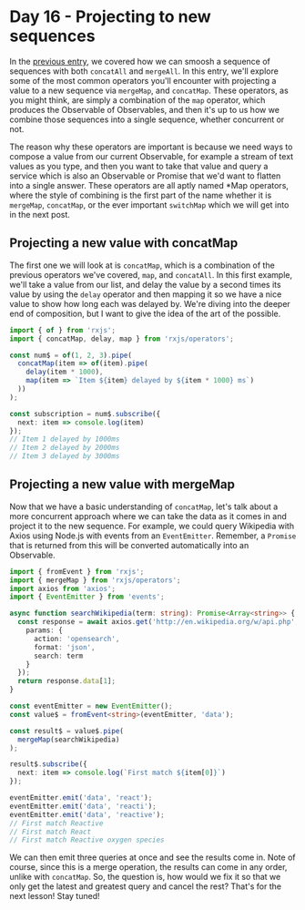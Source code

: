 # Day 16 - Projecting to new sequences

In the [previous entry](../15/readme.md), we covered how we can smoosh a sequence of sequences with both `concatAll` and `mergeAll`.  In this entry, we'll explore some of the most common operators you'll encounter with projecting a value to a new sequence via `mergeMap`, and `concatMap`.  These operators, as you might think, are simply a combination of the `map` operator, which produces the Observable of Observables, and then it's up to us how we combine those sequences into a single sequence, whether concurrent or not.

The reason why these operators are important is because we need ways to compose a value from our current Observable, for example a stream of text values as you type, and then you want to take that value and query a service which is also an Observable or Promise that we'd want to flatten into a single answer.  These operators are all aptly named *Map operators, where the style of combining is the first part of the name whether it is `mergeMap`, `concatMap`, or the ever important `switchMap` which we will get into in the next post.

## Projecting a new value with concatMap

The first one we will look at is `concatMap`, which is a combination of the previous operators we've covered, `map`, and `concatAll`.  In this first example, we'll take a value from our list, and delay the value by a second times its value by using the `delay` operator and then mapping it so we have a nice value to show how long each was delayed by.  We're diving into the deeper end of composition, but I want to give the idea of the art of the possible.

```typescript
import { of } from 'rxjs';
import { concatMap, delay, map } from 'rxjs/operators';

const num$ = of(1, 2, 3).pipe(
  concatMap(item => of(item).pipe(
    delay(item * 1000),
    map(item => `Item ${item} delayed by ${item * 1000} ms`)
  ))
);

const subscription = num$.subscribe({
  next: item => console.log(item)
});
// Item 1 delayed by 1000ms
// Item 2 delayed by 2000ms
// Item 3 delayed by 3000ms
```

## Projecting a new value with mergeMap

Now that we have a basic understanding of `concatMap`, let's talk about a more concurrent approach where we can take the data as it comes in and project it to the new sequence.  For example, we could query Wikipedia with Axios using Node.js with events from an `EventEmitter`.  Remember, a `Promise` that is returned from this will be converted automatically into an Observable.

```typescript
import { fromEvent } from 'rxjs';
import { mergeMap } from 'rxjs/operators';
import axios from 'axios';
import { EventEmitter } from 'events';

async function searchWikipedia(term: string): Promise<Array<string>> {
  const response = await axios.get('http://en.wikipedia.org/w/api.php', {
    params: {
      action: 'opensearch',
      format: 'json',
      search: term
    }
  });
  return response.data[1];
}

const eventEmitter = new EventEmitter();
const value$ = fromEvent<string>(eventEmitter, 'data');

const result$ = value$.pipe(
  mergeMap(searchWikipedia)
);

result$.subscribe({
  next: item => console.log(`First match ${item[0]}`)
});

eventEmitter.emit('data', 'react');
eventEmitter.emit('data', 'reacti');
eventEmitter.emit('data', 'reactive');
// First match Reactive
// First match React
// First match Reactive oxygen species
```

We can then emit three queries at once and see the results come in.  Note of course, since this is a merge operation, the results can come in any order, unlike with `concatMap`.  So, the question is, how would we fix it so that we only get the latest and greatest query and cancel the rest?  That's for the next lesson!  Stay tuned!
